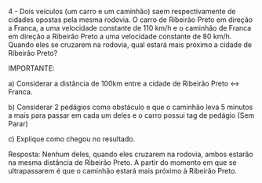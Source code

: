 4 - Dois veículos (um carro e um caminhão) saem respectivamente de cidades opostas pela mesma rodovia. O carro de 
Ribeirão Preto em direção a Franca, a uma velocidade constante de 110 km/h e o caminhão de Franca em direção a 
Ribeirão Preto a uma velocidade constante de 80 km/h. Quando eles se cruzarem na rodovia, qual estará mais próximo
a cidade de Ribeirão Preto?

IMPORTANTE:

a) Considerar a distância de 100km entre a cidade de Ribeirão Preto <-> Franca.

b) Considerar 2 pedágios como obstáculo e que o caminhão leva 5 minutos a mais para passar em cada um deles e o 
carro possui tag de pedágio (Sem Parar)

c) Explique como chegou no resultado.

Resposta: Nenhum deles, quando eles cruzarem na rodovia, ambos estarão na mesma distância de Ribeirão Preto. 
A partir do momento em que se ultrapassarem é que o caminhão estará mais próximo à Ribeirão Preto.   
